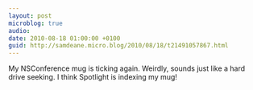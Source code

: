 ```yaml
---
layout: post
microblog: true
audio: 
date: 2010-08-18 01:00:00 +0100
guid: http://samdeane.micro.blog/2010/08/18/t21491057867.html
---
```

My NSConference mug is ticking again. Weirdly, sounds just like a hard drive seeking. I think Spotlight is indexing my mug!
